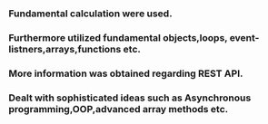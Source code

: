 ### Fundamental calculation were used.
### Furthermore utilized fundamental objects,loops, event-listners,arrays,functions etc.
### More information was obtained regarding REST API.
### Dealt with sophisticated ideas such as Asynchronous programming,OOP,advanced array methods etc.
